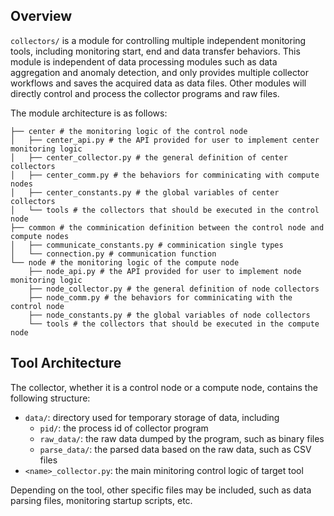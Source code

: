 ## Overview

`collectors/` is a module for controlling multiple independent monitoring tools, including monitoring start, end and data transfer behaviors. This module is independent of data processing modules such as data aggregation and anomaly detection, and only provides multiple collector workflows and saves the acquired data as data files. Other modules will directly control and process the collector programs and raw files. 

The module architecture is as follows:

```
├── center # the monitoring logic of the control node
│   ├── center_api.py # the API provided for user to implement center monitoring logic
│   ├── center_collector.py # the general definition of center collectors
│   ├── center_comm.py # the behaviors for comminicating with compute nodes
│   ├── center_constants.py # the global variables of center collectors 
│   └── tools # the collectors that should be executed in the control node
├── common # the comminication definition between the control node and compute nodes
│   ├── communicate_constants.py # comminication single types
│   └── connection.py # communication function
└── node # the monitoring logic of the compute node
    ├── node_api.py # the API provided for user to implement node monitoring logic 
    ├── node_collector.py # the general definition of node collectors
    ├── node_comm.py # the behaviors for comminicating with the control node
    ├── node_constants.py # the global variables of node collectors
    └── tools # the collectors that should be executed in the compute node
```



## Tool Architecture

The collector, whether it is a control node or a compute node, contains the following structure:

- `data/`: directory used for temporary storage of data, including
  - `pid/`: the process id of collector program
  - `raw_data/`: the raw data dumped by the program, such as binary files
  - `parse_data/`: the parsed data based on the raw data, such as CSV files
- `<name>_collector.py`: the main minitoring control logic of target tool

Depending on the tool, other specific files may be included, such as data parsing files, monitoring startup scripts, etc.
